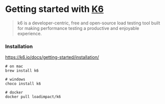 # Getting started with [K6](https://k6.io/docs/)

> k6 is a developer-centric, free and open-source load testing tool built for making performance testing a productive and enjoyable experience.

### Installation

https://k6.io/docs/getting-started/installation/


    # on mac
    brew install k6

    # windows
    choco install k6
    
    # docker
    docker pull loadimpact/k6
